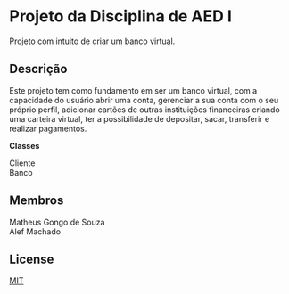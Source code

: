 # Projeto da Disciplina de AED I

Projeto com intuito de criar um banco virtual.

## Descrição

Este projeto tem como fundamento em ser um banco virtual, com a capacidade do usuário abrir uma conta, gerenciar a sua conta com o seu próprio perfil, adicionar cartões de outras instituições financeiras criando uma carteira virtual, ter a possibilidade de depositar, sacar, transferir e realizar pagamentos.


**Classes**

Cliente
\
Banco


## Membros
Matheus Gongo de Souza
\
Alef Machado

## License
[MIT](https://choosealicense.com/licenses/mit/)

